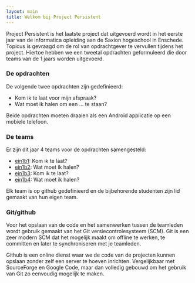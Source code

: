 ```yaml
---
layout: main
title: Welkom bij Project Persistent
---
```


Project Persistent is het laatste project dat uitgevoerd wordt in het eerste
jaar van de informatica opleiding aan de Saxion hogeschool in Enschede.
Topicus is gevraagd om de rol van opdrachtgever te vervullen tijdens het
project. Hiertoe hebben we een tweetal opdrachten geformuleerd die door teams
van de 1 jaars worden uitgevoerd.

### De opdrachten ###

De volgende twee opdrachten zijn gedefinieerd:

 - Kom ik te laat voor mijn afspraak?
 - Wat moet ik halen om een ... te staan?

Beide opdrachten moeten draaien als een Android applicatie op een mobiele
telefoon.

### De teams ###

Er zijn dit jaar 4 teams voor de opdrachten samengesteld:

 - [ein1b1](https://github.com/organizations/topicusbv/teams/175978): Kom ik te laat?
 - [ein1b2](https://github.com/organizations/topicusbv/teams/175979): Wat moet ik halen?
 - [ein1b3](https://github.com/organizations/topicusbv/teams/175983): Kom ik te laat?
 - [ein1b4](https://github.com/organizations/topicusbv/teams/175985): Wat moet ik halen?

Elk team is op github gedefinieerd en de bijbehorende studenten zijn lid
gemaakt van hun eigen team.

### Git/github ###

Voor het opslaan van de code en het samenwerken tussen de teamleden wordt
gebruik gemaakt van het Git versiecontrolesysteem (SCM). Git is een zeer
modern SCM dat het mogelijk maakt om offline te werken, te committen en later
te synchroniseren met je teamleden.

Github is een online dienst waar we de code van de projecten kunnen opslaan
zonder zelf een server te hoeven inrichten. Vergelijkbaar met SourceForge en
Google Code, maar dan volledig gebouwd om het gebruik van Git zo eenvoudig
mogelijk te maken.